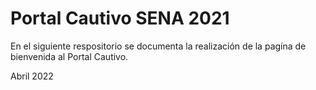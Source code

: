# Portal Cautivo SENA 2021

En el siguiente respositorio se documenta la realización de la pagína de bienvenida al Portal Cautivo.





Abril 2022